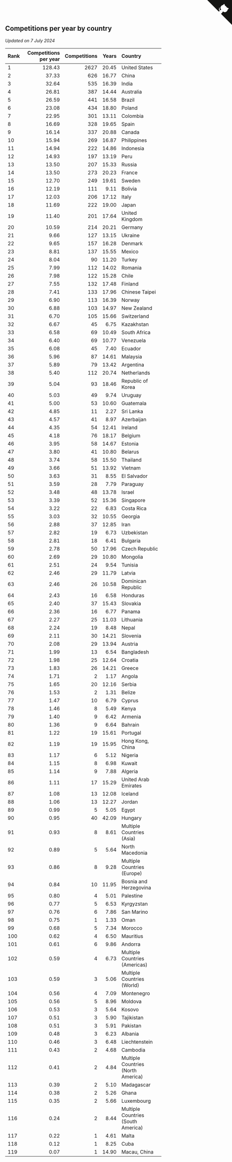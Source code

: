## Competitions per year by country

*Updated on  7 July 2024*

| Rank | Competitions per year | Competitions | Years | Country |
| :--- | ---: | ---: | ---: | :--- |
| 1 | 128.43 | 2627 | 20.45 | United States |
| 2 | 37.33 | 626 | 16.77 | China |
| 3 | 32.64 | 535 | 16.39 | India |
| 4 | 26.81 | 387 | 14.44 | Australia |
| 5 | 26.59 | 441 | 16.58 | Brazil |
| 6 | 23.08 | 434 | 18.80 | Poland |
| 7 | 22.95 | 301 | 13.11 | Colombia |
| 8 | 16.69 | 328 | 19.65 | Spain |
| 9 | 16.14 | 337 | 20.88 | Canada |
| 10 | 15.94 | 269 | 16.87 | Philippines |
| 11 | 14.94 | 222 | 14.86 | Indonesia |
| 12 | 14.93 | 197 | 13.19 | Peru |
| 13 | 13.50 | 207 | 15.33 | Russia |
| 14 | 13.50 | 273 | 20.23 | France |
| 15 | 12.70 | 249 | 19.61 | Sweden |
| 16 | 12.19 | 111 | 9.11 | Bolivia |
| 17 | 12.03 | 206 | 17.12 | Italy |
| 18 | 11.69 | 222 | 19.00 | Japan |
| 19 | 11.40 | 201 | 17.64 | United Kingdom |
| 20 | 10.59 | 214 | 20.21 | Germany |
| 21 | 9.66 | 127 | 13.15 | Ukraine |
| 22 | 9.65 | 157 | 16.28 | Denmark |
| 23 | 8.81 | 137 | 15.55 | Mexico |
| 24 | 8.04 | 90 | 11.20 | Turkey |
| 25 | 7.99 | 112 | 14.02 | Romania |
| 26 | 7.98 | 122 | 15.28 | Chile |
| 27 | 7.55 | 132 | 17.48 | Finland |
| 28 | 7.41 | 133 | 17.96 | Chinese Taipei |
| 29 | 6.90 | 113 | 16.39 | Norway |
| 30 | 6.88 | 103 | 14.97 | New Zealand |
| 31 | 6.70 | 105 | 15.66 | Switzerland |
| 32 | 6.67 | 45 | 6.75 | Kazakhstan |
| 33 | 6.58 | 69 | 10.49 | South Africa |
| 34 | 6.40 | 69 | 10.77 | Venezuela |
| 35 | 6.08 | 45 | 7.40 | Ecuador |
| 36 | 5.96 | 87 | 14.61 | Malaysia |
| 37 | 5.89 | 79 | 13.42 | Argentina |
| 38 | 5.40 | 112 | 20.74 | Netherlands |
| 39 | 5.04 | 93 | 18.46 | Republic of Korea |
| 40 | 5.03 | 49 | 9.74 | Uruguay |
| 41 | 5.00 | 53 | 10.60 | Guatemala |
| 42 | 4.85 | 11 | 2.27 | Sri Lanka |
| 43 | 4.57 | 41 | 8.97 | Azerbaijan |
| 44 | 4.35 | 54 | 12.41 | Ireland |
| 45 | 4.18 | 76 | 18.17 | Belgium |
| 46 | 3.95 | 58 | 14.67 | Estonia |
| 47 | 3.80 | 41 | 10.80 | Belarus |
| 48 | 3.74 | 58 | 15.50 | Thailand |
| 49 | 3.66 | 51 | 13.92 | Vietnam |
| 50 | 3.63 | 31 | 8.55 | El Salvador |
| 51 | 3.59 | 28 | 7.79 | Paraguay |
| 52 | 3.48 | 48 | 13.78 | Israel |
| 53 | 3.39 | 52 | 15.36 | Singapore |
| 54 | 3.22 | 22 | 6.83 | Costa Rica |
| 55 | 3.03 | 32 | 10.55 | Georgia |
| 56 | 2.88 | 37 | 12.85 | Iran |
| 57 | 2.82 | 19 | 6.73 | Uzbekistan |
| 58 | 2.81 | 18 | 6.41 | Bulgaria |
| 59 | 2.78 | 50 | 17.96 | Czech Republic |
| 60 | 2.69 | 29 | 10.80 | Mongolia |
| 61 | 2.51 | 24 | 9.54 | Tunisia |
| 62 | 2.46 | 29 | 11.79 | Latvia |
| 63 | 2.46 | 26 | 10.58 | Dominican Republic |
| 64 | 2.43 | 16 | 6.58 | Honduras |
| 65 | 2.40 | 37 | 15.43 | Slovakia |
| 66 | 2.36 | 16 | 6.77 | Panama |
| 67 | 2.27 | 25 | 11.03 | Lithuania |
| 68 | 2.24 | 19 | 8.48 | Nepal |
| 69 | 2.11 | 30 | 14.21 | Slovenia |
| 70 | 2.08 | 29 | 13.94 | Austria |
| 71 | 1.99 | 13 | 6.54 | Bangladesh |
| 72 | 1.98 | 25 | 12.64 | Croatia |
| 73 | 1.83 | 26 | 14.21 | Greece |
| 74 | 1.71 | 2 | 1.17 | Angola |
| 75 | 1.65 | 20 | 12.16 | Serbia |
| 76 | 1.53 | 2 | 1.31 | Belize |
| 77 | 1.47 | 10 | 6.79 | Cyprus |
| 78 | 1.46 | 8 | 5.49 | Kenya |
| 79 | 1.40 | 9 | 6.42 | Armenia |
| 80 | 1.36 | 9 | 6.64 | Bahrain |
| 81 | 1.22 | 19 | 15.61 | Portugal |
| 82 | 1.19 | 19 | 15.95 | Hong Kong, China |
| 83 | 1.17 | 6 | 5.12 | Nigeria |
| 84 | 1.15 | 8 | 6.98 | Kuwait |
| 85 | 1.14 | 9 | 7.88 | Algeria |
| 86 | 1.11 | 17 | 15.29 | United Arab Emirates |
| 87 | 1.08 | 13 | 12.08 | Iceland |
| 88 | 1.06 | 13 | 12.27 | Jordan |
| 89 | 0.99 | 5 | 5.05 | Egypt |
| 90 | 0.95 | 40 | 42.09 | Hungary |
| 91 | 0.93 | 8 | 8.61 | Multiple Countries (Asia) |
| 92 | 0.89 | 5 | 5.64 | North Macedonia |
| 93 | 0.86 | 8 | 9.28 | Multiple Countries (Europe) |
| 94 | 0.84 | 10 | 11.95 | Bosnia and Herzegovina |
| 95 | 0.80 | 4 | 5.01 | Palestine |
| 96 | 0.77 | 5 | 6.53 | Kyrgyzstan |
| 97 | 0.76 | 6 | 7.86 | San Marino |
| 98 | 0.75 | 1 | 1.33 | Oman |
| 99 | 0.68 | 5 | 7.34 | Morocco |
| 100 | 0.62 | 4 | 6.50 | Mauritius |
| 101 | 0.61 | 6 | 9.86 | Andorra |
| 102 | 0.59 | 4 | 6.73 | Multiple Countries (Americas) |
| 103 | 0.59 | 3 | 5.06 | Multiple Countries (World) |
| 104 | 0.56 | 4 | 7.09 | Montenegro |
| 105 | 0.56 | 5 | 8.96 | Moldova |
| 106 | 0.53 | 3 | 5.64 | Kosovo |
| 107 | 0.51 | 3 | 5.90 | Tajikistan |
| 108 | 0.51 | 3 | 5.91 | Pakistan |
| 109 | 0.48 | 3 | 6.23 | Albania |
| 110 | 0.46 | 3 | 6.48 | Liechtenstein |
| 111 | 0.43 | 2 | 4.68 | Cambodia |
| 112 | 0.41 | 2 | 4.84 | Multiple Countries (North America) |
| 113 | 0.39 | 2 | 5.10 | Madagascar |
| 114 | 0.38 | 2 | 5.26 | Ghana |
| 115 | 0.35 | 2 | 5.66 | Luxembourg |
| 116 | 0.24 | 2 | 8.44 | Multiple Countries (South America) |
| 117 | 0.22 | 1 | 4.61 | Malta |
| 118 | 0.12 | 1 | 8.25 | Cuba |
| 119 | 0.07 | 1 | 14.90 | Macau, China |


<a href="https://github.com/JustinTimeCuber/wca_statistics" class="github-corner" aria-label="View source on Github"><svg width="80" height="80" viewBox="0 0 250 250" style="fill:#151513; color:#fff; position: absolute; top: 0; border: 0; right: 0;" aria-hidden="true"><path d="M0,0 L115,115 L130,115 L142,142 L250,250 L250,0 Z"></path><path d="M128.3,109.0 C113.8,99.7 119.0,89.6 119.0,89.6 C122.0,82.7 120.5,78.6 120.5,78.6 C119.2,72.0 123.4,76.3 123.4,76.3 C127.3,80.9 125.5,87.3 125.5,87.3 C122.9,97.6 130.6,101.9 134.4,103.2" fill="currentColor" style="transform-origin: 130px 106px;" class="octo-arm"></path><path d="M115.0,115.0 C114.9,115.1 118.7,116.5 119.8,115.4 L133.7,101.6 C136.9,99.2 139.9,98.4 142.2,98.6 C133.8,88.0 127.5,74.4 143.8,58.0 C148.5,53.4 154.0,51.2 159.7,51.0 C160.3,49.4 163.2,43.6 171.4,40.1 C171.4,40.1 176.1,42.5 178.8,56.2 C183.1,58.6 187.2,61.8 190.9,65.4 C194.5,69.0 197.7,73.2 200.1,77.6 C213.8,80.2 216.3,84.9 216.3,84.9 C212.7,93.1 206.9,96.0 205.4,96.6 C205.1,102.4 203.0,107.8 198.3,112.5 C181.9,128.9 168.3,122.5 157.7,114.1 C157.9,116.9 156.7,120.9 152.7,124.9 L141.0,136.5 C139.8,137.7 141.6,141.9 141.8,141.8 Z" fill="currentColor" class="octo-body"></path></svg></a><style>.github-corner:hover .octo-arm{animation:octocat-wave 560ms ease-in-out}@keyframes octocat-wave{0%,100%{transform:rotate(0)}20%,60%{transform:rotate(-25deg)}40%,80%{transform:rotate(10deg)}}@media (max-width:500px){.github-corner:hover .octo-arm{animation:none}.github-corner .octo-arm{animation:octocat-wave 560ms ease-in-out}}</style>
